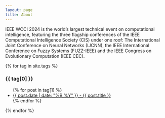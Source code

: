 ```yaml
---
layout: page
title: About
---
```

IEEE WCCI 2024 is the world’s largest technical event on computational intelligence, featuring the three flagship conferences of the IEEE Computational Intelligence Society (CIS) under one roof: The International Joint Conference on Neural Networks (IJCNN), the IEEE International Conference on Fuzzy Systems (FUZZ-IEEE) and the IEEE Congress on Evolutionary Computation (IEEE CEC).

{% for tag in site.tags %}
  <h3>{{ tag[0] }}</h3>
  <ul>
    {% for post in tag[1] %}
      <li><a href="{{ post.url }}">{{ post.date | date: "%B %Y" }} - {{ post.title }}</a></li>
    {% endfor %}
  </ul>
{% endfor %}
